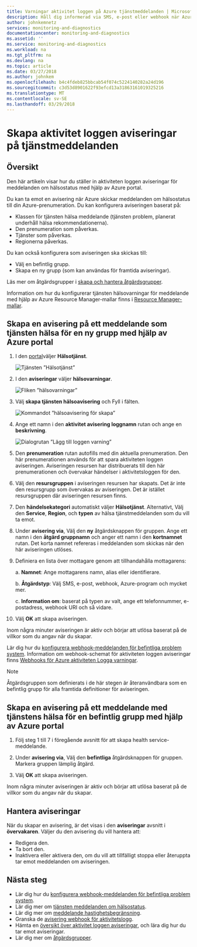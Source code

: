```yaml
---
title: Varningar aktivitet loggen på Azure tjänstmeddelanden | Microsoft Docs
description: Håll dig informerad via SMS, e-post eller webhook när Azure-tjänsten inträffar.
author: johnkemnetz
services: monitoring-and-diagnostics
documentationcenter: monitoring-and-diagnostics
ms.assetid: ''
ms.service: monitoring-and-diagnostics
ms.workload: na
ms.tgt_pltfrm: na
ms.devlang: na
ms.topic: article
ms.date: 03/27/2018
ms.author: johnkem
ms.openlocfilehash: b4c4fdeb825bbcab54f074c5224140282a24d196
ms.sourcegitcommit: c3d53d8901622f93efcd13a31863161019325216
ms.translationtype: MT
ms.contentlocale: sv-SE
ms.lasthandoff: 03/29/2018
---
```

# <a name="create-activity-log-alerts-on-service-notifications"></a>Skapa aktivitet loggen aviseringar på tjänstmeddelanden
## <a name="overview"></a>Översikt
Den här artikeln visar hur du ställer in aktiviteten loggen aviseringar för meddelanden om hälsostatus med hjälp av Azure portal.  

Du kan ta emot en avisering när Azure skickar meddelanden om hälsostatus till din Azure-prenumeration. Du kan konfigurera aviseringen baserat på:

- Klassen för tjänsten hälsa meddelande (tjänsten problem, planerat underhåll hälsa rekommendationerna).
- Den prenumeration som påverkas.
- Tjänster som påverkas.
- Regionerna påverkas.

Du kan också konfigurera som aviseringen ska skickas till:

- Välj en befintlig grupp.
- Skapa en ny grupp (som kan användas för framtida aviseringar).

Läs mer om åtgärdsgrupper i [skapa och hantera åtgärdsgrupper](monitoring-action-groups.md).

Information om hur du konfigurerar tjänsten hälsovarningar för meddelande med hjälp av Azure Resource Manager-mallar finns i [Resource Manager-mallar](monitoring-create-activity-log-alerts-with-resource-manager-template.md).

## <a name="create-an-alert-on-a-service-health-notification-for-a-new-action-group-by-using-the-azure-portal"></a>Skapa en avisering på ett meddelande som tjänsten hälsa för en ny grupp med hjälp av Azure portal
1. I den [portal](https://portal.azure.com)väljer **Hälsotjänst**.

    ![Tjänsten ”Hälsotjänst”](./media/monitoring-activity-log-alerts-on-service-notifications/home-servicehealth.png)

2. I den **aviseringar** väljer **hälsovarningar**.

    ![Fliken ”hälsovarningar”](./media/monitoring-activity-log-alerts-on-service-notifications/alerts-blades-sh.png)

3. Välj **skapa tjänsten hälsoavisering** och Fyll i fälten.

    ![Kommandot ”hälsoavisering för skapa”](./media/monitoring-activity-log-alerts-on-service-notifications/service-health-alert.png)

4. Ange ett namn i den **aktivitet avisering loggnamn** rutan och ange en **beskrivning**.

    ![Dialogrutan ”Lägg till loggen varning”](./media/monitoring-activity-log-alerts-on-service-notifications/activity-log-alert-service-notification-new-action-group-sh.png)

5. Den **prenumeration** rutan autofills med din aktuella prenumeration. Den här prenumerationen används för att spara aktiviteten loggen aviseringen. Aviseringen resursen har distribuerats till den här prenumerationen och övervakar händelser i aktivitetsloggen för den.

6. Välj den **resursgruppen** i aviseringen resursen har skapats. Det är inte den resursgrupp som övervakas av aviseringen. Det är istället resursgruppen där aviseringen resursen finns.

7. Den **händelsekategori** automatiskt väljer **Hälsotjänst**. Alternativt, Välj den **Service**, **Region**, och **typen** av hälsa tjänstmeddelanden som du vill ta emot.

8. Under **avisering via**, Välj den **ny** åtgärdsknappen för gruppen. Ange ett namn i den **åtgärd gruppnamn** och anger ett namn i den **kortnamnet** rutan. Det korta namnet refereras i meddelanden som skickas när den här aviseringen utlöses.

9. Definiera en lista över mottagare genom att tillhandahålla mottagarens:

    a. **Namnet**: Ange mottagarens namn, alias eller identifierare.

    b. **Åtgärdstyp**: Välj SMS, e-post, webhook, Azure-program och mycket mer.

    c. **Information om**: baserat på typen av valt, ange ett telefonnummer, e-postadress, webhook URI och så vidare.

10. Välj **OK** att skapa aviseringen.

Inom några minuter aviseringen är aktiv och börjar att utlösa baserat på de villkor som du angav när du skapar.

Lär dig hur du [konfigurera webhook-meddelanden för befintliga problem system](../service-health/service-health-alert-webhook-guide.md). Information om webhook-schemat för aktiviteten loggen aviseringar finns [Webhooks för Azure aktiviteten Logga varningar](monitoring-activity-log-alerts-webhook.md).

>[!NOTE]
>Åtgärdsgruppen som definierats i de här stegen är återanvändbara som en befintlig grupp för alla framtida definitioner för aviseringen.
>
>

## <a name="create-an-alert-on-a-service-health-notification-for-an-existing-action-group-by-using-the-azure-portal"></a>Skapa en avisering på ett meddelande med tjänstens hälsa för en befintlig grupp med hjälp av Azure portal

1. Följ steg 1 till 7 i föregående avsnitt för att skapa health service-meddelande. 

2. Under **avisering via**, Välj den **befintliga** åtgärdsknappen för gruppen. Markera gruppen lämplig åtgärd.

3. Välj **OK** att skapa aviseringen.

Inom några minuter aviseringen är aktiv och börjar att utlösa baserat på de villkor som du angav när du skapar.

## <a name="manage-your-alerts"></a>Hantera aviseringar

När du skapar en avisering, är det visas i den **aviseringar** avsnitt i **övervakaren**. Väljer du den avisering du vill hantera att:

* Redigera den.
* Ta bort den.
* Inaktivera eller aktivera den, om du vill att tillfälligt stoppa eller återuppta tar emot meddelanden om aviseringen.

## <a name="next-steps"></a>Nästa steg
- Lär dig hur du [konfigurera webhook-meddelanden för befintliga problem system](../service-health/service-health-alert-webhook-guide.md).
- Lär dig mer om [tjänsten meddelanden om hälsostatus](monitoring-service-notifications.md).
- Lär dig mer om [meddelande hastighetsbegränsning](monitoring-alerts-rate-limiting.md).
- Granska de [avisering webhook för aktivitetslogg](monitoring-activity-log-alerts-webhook.md).
- Hämta en [översikt över aktivitet loggen aviseringar](monitoring-overview-alerts.md), och lära dig hur du tar emot aviseringar. 
- Lär dig mer om [åtgärdsgrupper](monitoring-action-groups.md).

